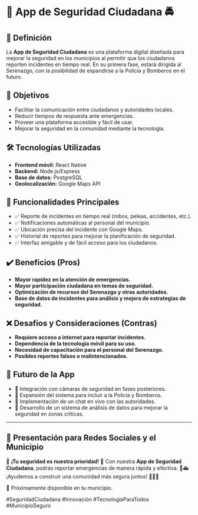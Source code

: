 # 📢 App de Seguridad Ciudadana 🚔

## 📌 Definición
La **App de Seguridad Ciudadana** es una plataforma digital diseñada para mejorar la seguridad en los municipios al permitir que los ciudadanos reporten incidentes en tiempo real. En su primera fase, estará dirigida al Serenazgo, con la posibilidad de expandirse a la Policía y Bomberos en el futuro.

## 🎯 Objetivos
- Facilitar la comunicación entre ciudadanos y autoridades locales.
- Reducir tiempos de respuesta ante emergencias.
- Proveer una plataforma accesible y fácil de usar.
- Mejorar la seguridad en la comunidad mediante la tecnología.

## 🛠️ Tecnologías Utilizadas
- **Frontend móvil:** React Native
- **Backend:** Node.js/Express
- **Base de datos:** PostgreSQL
- **Geolocalización:** Google Maps API

## 📱 Funcionalidades Principales
- ✅ Reporte de incidentes en tiempo real (robos, peleas, accidentes, etc.).
- ✅ Notificaciones automáticas al personal del municipio.
- ✅ Ubicación precisa del incidente con Google Maps.
- ✅ Historial de reportes para mejorar la planificación de seguridad.
- ✅ Interfaz amigable y de fácil acceso para los ciudadanos.

## ✔️ Beneficios (Pros)
- **Mayor rapidez en la atención de emergencias.**
- **Mayor participación ciudadana en temas de seguridad.**
- **Optimización de recursos del Serenazgo y otras autoridades.**
- **Base de datos de incidentes para análisis y mejora de estrategias de seguridad.**

## ❌ Desafíos y Consideraciones (Contras)
- **Requiere acceso a internet para reportar incidentes.**
- **Dependencia de la tecnología móvil para su uso.**
- **Necesidad de capacitación para el personal del Serenazgo.**
- **Posibles reportes falsos o malintencionados.**

## 🚀 Futuro de la App
- 🔹 Integración con cámaras de seguridad en fases posteriores.
- 🔹 Expansión del sistema para incluir a la Policía y Bomberos.
- 🔹 Implementación de un chat en vivo con las autoridades.
- 🔹 Desarrollo de un sistema de análisis de datos para mejorar la seguridad en zonas críticas.

---

## 📢 Presentación para Redes Sociales y el Municipio
🔴 **¡Tu seguridad es nuestra prioridad!** 📲 Con nuestra **App de Seguridad Ciudadana**, podrás reportar emergencias de manera rápida y efectiva. 🚓🚑 ¡Ayudemos a construir una comunidad más segura juntos! 💪👮‍♂️

📍 Próximamente disponible en tu municipio.

#SeguridadCiudadana #Innovación #TecnologíaParaTodos #MunicipioSeguro
